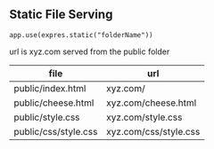 ## Static File Serving

```
app.use(expres.static("folderName"))
```

url is xyz.com served from the public folder

|file|url|
|----|---| 
|public/index.html| xyz.com/ |
|public/cheese.html| xyz.com/cheese.html |
|public/style.css| xyz.com/style.css |
|public/css/style.css | xyz.com/css/style.css